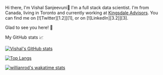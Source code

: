 
Hi there, I'm Vishal Sanjeevuni👋 I'm a full stack data scientist. I'm from Canada, living in Toronto and currently working at [Kingsdale Advisors](https://www.kingsdaleadvisors.com/). You can find me on [![Twitter][1.2]][1],  or on [![LinkedIn][3.2]][3].

Glad to see you here! 🤩

My GitHub stats 📈

[![Vishal's GitHub stats](https://github-readme-stats.vercel.app/api?username=vishalsanjeevuni)](https://github.com/vishalsanjeevuni/github-readme-stats)

[![Top Langs](https://github-readme-stats.vercel.app/api/top-langs/?username=vishalsanjeevuni&layout=compact)](https://github.com/vishalsanjeevuni/github-readme-stats)

[![willianrod's wakatime stats](https://github-readme-stats.vercel.app/api/wakatime?username=vishalsanjeevuni)](https://github.com/vishalsanjeevuni/github-readme-stats)


<!--START_SECTION:waka-->
<!--END_SECTION:waka-->
